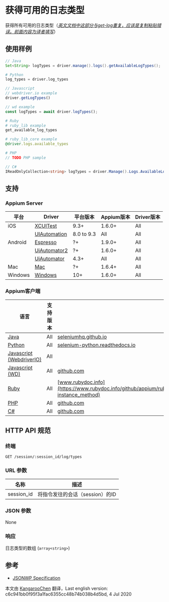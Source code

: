 # 获得可用的日志类型

获得所有可用的日志类型（*<u>英文文档中这部分与get-log重复，应该是复制粘贴错误。前面内容为译者填写</u>*）

## 使用样例

```java
// Java
Set<String> logTypes = driver.manage().logs().getAvailableLogTypes();

```

```python
# Python
log_types = driver.log_types

```

```javascript
// Javascript
// webdriver.io example
driver.getLogTypes()

// wd example
const logTypes = await driver.logTypes();

```

```ruby
# Ruby
# ruby_lib example
get_available_log_types

# ruby_lib_core example
@driver.logs.available_types

```

```php
# PHP
// TODO PHP sample

```

```csharp
// C#
IReadOnlyCollection<string> logTypes = driver.Manage().Logs.AvailableLogTypes;

```

## 支持


### Appium Server

| 平台    | Driver                                                   | 平台版本   | Appium版本 | Driver版本 |
|--------|----------------|------|--------------|--------------|
| iOS | [XCUITest](/docs/en/drivers/ios-xcuitest.md) | 9.3+ | 1.6.0+ | All |
|  | [UIAutomation](/docs/en/drivers/ios-uiautomation.md) | 8.0 to 9.3 | All | All |
| Android | [Espresso](/docs/en/drivers/android-espresso.md) | ?+ | 1.9.0+ | All |
|  | [UiAutomator2](/docs/en/drivers/android-uiautomator2.md) | ?+ | 1.6.0+ | All |
|  | [UiAutomator](/docs/en/drivers/android-uiautomator.md) | 4.3+ | All | All |
| Mac | [Mac](/docs/en/drivers/mac.md) | ?+ | 1.6.4+ | All |
| Windows | [Windows](/docs/en/drivers/windows.md) | 10+ | 1.6.0+ | All |

### Appium客户端

| 语言                                                         | 支持版本 | 文档                                                         |
|--------|-------|-------------|
|[Java](https://github.com/appium/java-client/releases/latest)| All | [seleniumhq.github.io](https://seleniumhq.github.io/selenium/docs/api/java/org/openqa/selenium/logging/SessionLogs.html#getLogTypes--) |
|[Python](https://github.com/appium/python-client/releases/latest)| All | [selenium-python.readthedocs.io](http://selenium-python.readthedocs.io/api.html?highlight=get_log#selenium.webdriver.remote.webdriver.WebDriver.log_types) |
|[Javascript (WebdriverIO)](http://webdriver.io/index.html)| All |  |
|[Javascript (WD)](https://github.com/admc/wd/releases/latest)| All | [github.com](https://github.com/admc/wd/blob/master/lib/commands.js#L441) |
|[Ruby](https://github.com/appium/ruby_lib/releases/latest)| All | [www.rubydoc.info](https://www.rubydoc.info/github/appium/ruby_lib/Appium/Common#get_available_log_types-instance_method) |
|[PHP](https://github.com/appium/php-client/releases/latest)| All | [github.com](https://github.com/appium/php-client/) |
|[C#](https://github.com/appium/appium-dotnet-driver/releases/latest)| All | [github.com](https://github.com/appium/appium-dotnet-driver/) |


## HTTP API 规范


### 终端

`GET /session/:session_id/log/types`


### URL 参数

| 名称       | 描述                            |
|----|-----------|
|session_id|将指令发往的会话（session）的ID|


### JSON 参数

None


### 响应

日志类型的数组 (`array<string>`)


## 参考

* [JSONWP Specification](https://github.com/SeleniumHQ/selenium/wiki/JsonWireProtocol#sessionsessionidlogtypes)



本文由 [KangarooChen](https://github.com/KangarooChen) 翻译，Last english version: c6c941bb0f95f3a1fac6355cc48b74b038b4d5bd, 4 Jul 2020
